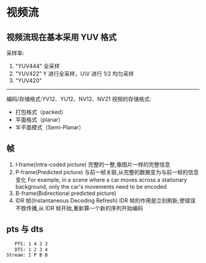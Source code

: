 # 视频流

## 视频流现在基本采用 YUV 格式

采样率:

1. "YUV444" 全采样
2. "YUV422” Y 进行全采样，U\V 进行 1/2 均匀采样
3. "YUV420"

---

编码/存储格式:YV12、YU12、NV12、NV21
视频的存储格式:

- 打包格式（packed）
- 平面格式（planar）
- 半平面模式（Semi-Planar）

## 帧

1. I‑frame(Intra-coded picture)
   完整的一整,像图片一样的完整信息
2. P‑frame(Predicted picture)
   与前一帧关联,从完整的数据变为与前一帧的信息变化
   For example, in a scene where a car moves across a stationary background, only the car's movements need to be encoded
3. B-frame(Bidirectional predicted picture)
4. IDR 帧(Instantaneous Decoding Refresh) IDR 帧的作用是立刻刷新,使错误不致传播,从 IDR 帧开始,重新算一个新的序列开始编码

## pts 与 dts

```txt
   PTS: 1 4 2 3
   DTS: 1 2 3 4
Stream: I P B B
```
